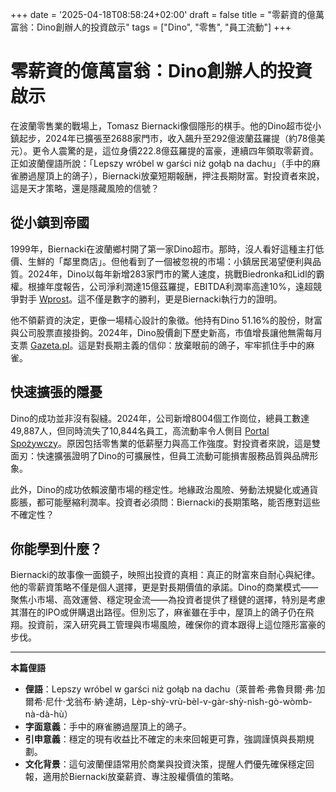 +++
date = '2025-04-18T08:58:24+02:00'
draft = false
title = "零薪資的億萬富翁：Dino創辦人的投資啟示"
tags = ["Dino", "零售", "員工流動"]
+++

# 零薪資的億萬富翁：Dino創辦人的投資啟示

在波蘭零售業的戰場上，Tomasz Biernacki像個隱形的棋手。他的Dino超市從小鎮起步，2024年已擴張至2688家門市，收入飆升至292億波蘭茲羅提（約78億美元）。更令人震驚的是，這位身價222.8億茲羅提的富豪，連續四年領取零薪資。正如波蘭俚語所說：「Lepszy wróbel w garści niż gołąb na dachu」（手中的麻雀勝過屋頂上的鴿子），Biernacki放棄短期報酬，押注長期財富。對投資者來說，這是天才策略，還是隱藏風險的信號？

## 從小鎮到帝國

1999年，Biernacki在波蘭鄉村開了第一家Dino超市。那時，沒人看好這種主打低價、生鮮的「鄰里商店」。但他看到了一個被忽視的市場：小鎮居民渴望便利與品質。2024年，Dino以每年新增283家門市的驚人速度，挑戰Biedronka和Lidl的霸權。根據年度報告，公司淨利潤達15億茲羅提，EBITDA利潤率高達10%，遠超競爭對手 [Wprost](https://biznes.wprost.pl/najbogatsi/11989843/najbogatszy-polak-bez-pensji-we-wlasnej-firmie-chodzi-o-sklepy-dino.html)。這不僅是數字的勝利，更是Biernacki執行力的證明。

他不領薪資的決定，更像一場精心設計的象徵。他持有Dino 51.16%的股份，財富與公司股票直接掛鉤。2024年，Dino股價創下歷史新高，市值增長讓他無需每月支票 [Gazeta.pl](https://next.gazeta.pl/next/7,151003,31865314,miliarder-ktory-zarabia-0-zl-oto-sekret-wlasciciela-dino.html)。這是對長期主義的信仰：放棄眼前的鴿子，牢牢抓住手中的麻雀。

## 快速擴張的隱憂

Dino的成功並非沒有裂縫。2024年，公司新增8004個工作崗位，總員工數達49,887人，但同時流失了10,844名員工，高流動率令人側目 [Portal Spożywczy](https://www.portalspozywczy.pl/handel/wiadomosci/dino-stracilo-prawie-11-tys-pracownikow-oto-dlaczego-odchodz,276415.html)。原因包括零售業的低薪壓力與高工作強度。對投資者來說，這是雙面刃：快速擴張證明了Dino的可擴展性，但員工流動可能損害服務品質與品牌形象。

此外，Dino的成功依賴波蘭市場的穩定性。地緣政治風險、勞動法規變化或通貨膨脹，都可能壓縮利潤率。投資者必須問：Biernacki的長期策略，能否應對這些不確定性？

## 你能學到什麼？

Biernacki的故事像一面鏡子，映照出投資的真相：真正的財富來自耐心與紀律。他的零薪資策略不僅是個人選擇，更是對長期價值的承諾。Dino的商業模式——聚焦小市場、高效運營、穩定現金流——為投資者提供了穩健的選擇，特別是考慮其潛在的IPO或併購退出路徑。但別忘了，麻雀雖在手中，屋頂上的鴿子仍在飛翔。投資前，深入研究員工管理與市場風險，確保你的資本跟得上這位隱形富豪的步伐。

---

**本篇俚語**  
- **俚語**：Lepszy wróbel w garści niż gołąb na dachu（萊普希·弗魯貝爾·弗·加爾希·尼什·戈翁布·納·達胡，Lèp-shỳ-vrù-bèl-v-gàr-shỳ-nìsh-gò-wòmb-nà-dà-hù）  
- **字面意義**：手中的麻雀勝過屋頂上的鴿子。  
- **引申意義**：穩定的現有收益比不確定的未來回報更可靠，強調謹慎與長期規劃。  
- **文化背景**：這句波蘭俚語常用於商業與投資決策，提醒人們優先確保穩定回報，適用於Biernacki放棄薪資、專注股權價值的策略。
